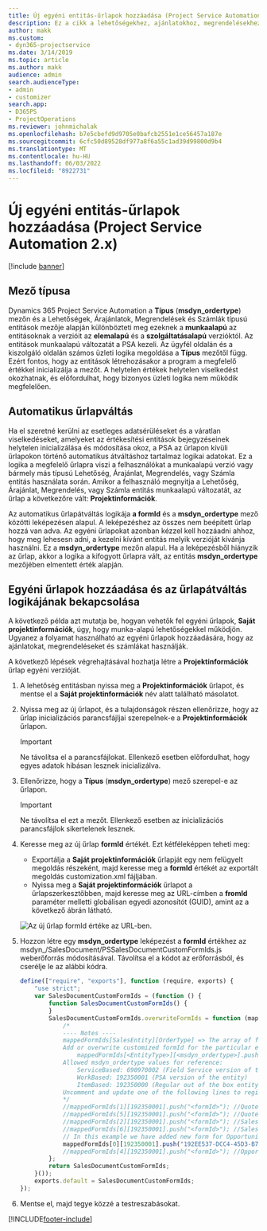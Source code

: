 ```yaml
---
title: Új egyéni entitás-űrlapok hozzáadása (Project Service Automation 2.x)
description: Ez a cikk a lehetőségekhez, ajánlatokhoz, megrendelésekhez és számlákhoz tartozó egyéni entitás-űrlapok hozzáadásával kapcsolatban tartalmaz tájékoztatást a Dynamics 365 Project Service Automation 2.x alkalmazásban.
author: makk
ms.custom:
- dyn365-projectservice
ms.date: 3/14/2019
ms.topic: article
ms.author: makk
audience: admin
search.audienceType:
- admin
- customizer
search.app:
- D365PS
- ProjectOperations
ms.reviewer: johnmichalak
ms.openlocfilehash: b7e5cbefd9d9705e0bafcb2551e1ce56457a187e
ms.sourcegitcommit: 6cfc50d89528df977a8f6a55c1ad39d99800d9b4
ms.translationtype: MT
ms.contentlocale: hu-HU
ms.lasthandoff: 06/03/2022
ms.locfileid: "8922731"
---
```

# <a name="add-new-custom-entity-forms-project-service-automation-2x"></a>Új egyéni entitás-űrlapok hozzáadása (Project Service Automation 2.x)

[!include [banner](../../includes/psa-now-project-operations.md)]

## <a name="type-field"></a>Mező típusa 

Dynamics 365 Project Service Automation a **Típus** (**msdyn\_ordertype**) mezőn és a Lehetőségek, Árajánlatok, Megrendelések és Számlák típusú entitások mezője alapján különbözteti meg ezeknek a **munkaalapú** az entitásoknak a verzióit az **elemalapú** és a **szolgáltatásalapú** verzióktól. Az entitások munkaalapú változatát a PSA kezeli. Az ügyfél oldalán és a kiszolgáló oldalán számos üzleti logika megoldása a **Típus** mezőtől függ. Ezért fontos, hogy az entitások létrehozásakor a program a megfelelő értékkel inicializálja a mezőt. A helytelen értékek helytelen viselkedést okozhatnak, és előfordulhat, hogy bizonyos üzleti logika nem működik megfelelően.

## <a name="automatic-form-switching"></a>Automatikus űrlapváltás

Ha el szeretné kerülni az esetleges adatsérüléseket és a váratlan viselkedéseket, amelyeket az értékesítési entitások bejegyzéseinek helytelen inicializálása és módosítása okoz, a PSA az űrlapon kívüli űrlapokon történő automatikus átváltáshoz tartalmaz logikai adatokat. Ez a logika a megfelelő űrlapra viszi a felhasználókat a munkaalapú verzió vagy bármely más típusú Lehetőség, Árajánlat, Megrendelés, vagy Számla entitás használata során. Amikor a felhasználó megnyitja a Lehetőség, Árajánlat, Megrendelés, vagy Számla entitás munkaalapú változatát, az űrlap a következőre vált: **Projektinformációk**.

Az automatikus űrlapátváltás logikája **a formId** és a **msdyn\_ordertype** mező közötti leképezésen alapul. A leképezéshez az összes nem beépített űrlap hozzá van adva. Az egyéni űrlapokat azonban kézzel kell hozzáadni ahhoz, hogy meg lehesesn adni, a kezelni kívánt entitás melyik verzióját kívánja használni. Ez a **msdyn\_ordertype** mezőn alapul. Ha a leképezésből hiányzik az űrlap, akkor a logika a kifogyott űrlapra vált, az entitás **msdyn\_ordertype** mezőjében elmentett érték alapján.

## <a name="add-custom-forms-and-turn-on-the-form-switching-logic"></a>Egyéni űrlapok hozzáadása és az űrlapátváltás logikájának bekapcsolása

A következő példa azt mutatja be, hogyan vehetők fel egyéni űrlapok, **Saját projektinformációk**, úgy, hogy munka-alapú lehetőségekkel működjön. Ugyanez a folyamat használható az egyéni űrlapok hozzáadására, hogy az ajánlatokat, megrendeléseket és számlákat használják.

A következő lépések végrehajtásával hozhatja létre a **Projektinformációk** űrlap egyéni verzióját.

1. A lehetőség entitásban nyissa meg a **Projektinformációk** űrlapot, és mentse el a **Saját projektinformációk** név alatt található másolatot.
2. Nyissa meg az új űrlapot, és a tulajdonságok részen ellenőrizze, hogy az űrlap inicializációs parancsfájljai szerepelnek-e a **Projektinformációk** űrlapon. 

    > [!IMPORTANT]
    > Ne távolítsa el a parancsfájlokat. Ellenkező esetben előfordulhat, hogy egyes adatok hibásan lesznek inicializálva.

3. Ellenőrizze, hogy a **Típus** (**msdyn\_ordertype**) mező szerepel-e az űrlapon. 

    > [!IMPORTANT]
    > Ne távolítsa el ezt a mezőt. Ellenkező esetben az inicializációs parancsfájlok sikertelenek lesznek.

4. Keresse meg az új űrlap **formId** értékét. Ezt kétféleképpen teheti meg:

    - Exportálja a **Saját projektinformációk** űrlapját egy nem felügyelt megoldás részeként, majd keresse meg a **formId** értékét az exportált megoldás customization.xml fájljában.
    - Nyissa meg a **Saját projektinformációk** űrlapot a űrlapszerkesztőbben, majd keresse meg az URL-címben a **fromId** paraméter melletti globálisan egyedi azonosítót (GUID), amint az a következő ábrán látható.

    ![Az új űrlap formId értéke az URL-ben.](media/how-to-add-custom-forms-in-v2.0.png)

5. Hozzon létre egy **msdyn\_ordertype** leképezést a **formId** értékhez az msdyn\_/SalesDocument/PSSalesDocumentCustomFormIds.js weberőforrás módosításával. Távolítsa el a kódot az erőforrásból, és cserélje le az alábbi kódra.

    ```javascript
    define(["require", "exports"], function (require, exports) {
        "use strict";
        var SalesDocumentCustomFormIds = (function () {
            function SalesDocumentCustomFormIds() {
            }
            SalesDocumentCustomFormIds.overwriteFormIds = function (mappedFormIds) {
                /*
                ---- Notes ----
                mappedFormIds[SalesEntity][OrderType] => The array of forms IDs that support particular entity and order type
                Add or overwrite customized formId for the particular entity and order type by calling:
                    mappedFormIds[<EntityType>][<msdyn_ordertype>].push("<formId>");
                Allowed msdyn_ordertype values for reference:
                    ServiceBased: 690970002 (Field Service version of the entity)
                    WorkBased: 192350001 (PSA version of the entity)
                    ItemBased: 192350000 (Regular out of the box entity)
                Uncomment and update one of the following lines to register custom PSA form for required entity:
                */      
                //mappedFormIds[1][192350001].push("<formId>"); //Quote
                //mappedFormIds[5][192350001].push("<formId>"); //Quote Line
                //mappedFormIds[2][192350001].push("<formId>"); //Sales Order
                //mappedFormIds[6][192350001].push("<formId>"); //Sales Order Line
                // In this example we have added new form for Opportunity
                mappedFormIds[0][192350001].push("192EE537-DCC4-45D3-B7AF-EA694B9113D2"); //Opportunity
                //mappedFormIds[4][192350001].push("<formId>"); //Opportunity Line
            };
            return SalesDocumentCustomFormIds;
        }());
        exports.default = SalesDocumentCustomFormIds;
    });
    ```

6. Mentse el, majd tegye közzé a testreszabásokat.


[!INCLUDE[footer-include](../../includes/footer-banner.md)]
